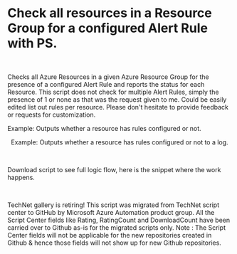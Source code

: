 ﻿Check all resources in a Resource Group for a configured Alert Rule with PS.
============================================================================

            

 

Checks all Azure Resources in a given Azure Resource Group for the presence of a configured Alert Rule and reports the status for each Resource. This script does not check for multiple Alert Rules, simply the presence of 1 or none as that was the
 request given to me. Could be easily edited list out rules per resource. Please don't hesitate to provide feedback or requests for customization.

Example: Outputs whether a resource has rules configured or not.



 
Example: Outputs whether a resource has rules configured or not to a log.




 




Download script to see full logic flow, here is the snippet where the work happens.




 




        
    
TechNet gallery is retiring! This script was migrated from TechNet script center to GitHub by Microsoft Azure Automation product group. All the Script Center fields like Rating, RatingCount and DownloadCount have been carried over to Github as-is for the migrated scripts only. Note : The Script Center fields will not be applicable for the new repositories created in Github & hence those fields will not show up for new Github repositories.
